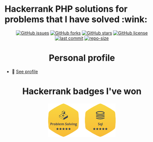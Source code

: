 
<h1> Hackerrank PHP solutions for problems that I have solved  	:wink:</h1>
<div align="center">
  <a href="https://github.com/dmarsal90/hackerrank-php-solutions/issues"><img alt="GitHub issues" src="https://img.shields.io/github/issues/dmarsal90/hackerrank-php-solutions"></a>
  <a href="https://github.com/dmarsal90/hackerrank-php-solutions/network"><img alt="GitHub forks" src="https://img.shields.io/github/forks/dmarsal90/hackerrank-php-solutions"></a>
  <a href="https://github.com/dmarsal90/hackerrank-php-solutions/stargazers"><img alt="GitHub stars" src="https://img.shields.io/github/stars/dmarsal90/hackerrank-php-solutions?color=red"></a>
  <a href="https://github.com/dmarsal90/hackerrank-php-solutions/blob/main/LICENSE"><img alt="GitHub license" src="https://img.shields.io/github/license/dmarsal90/hackerrank-php-solutions?color=orange"></a>
  </div>
  
 <div align="center"> 
 <a href="https://github.com/dmarsal90/hackerrank-php-solutions/last-commit"><img alt="last commit" src="https://img.shields.io/github/last-commit/dmarsal90/hackerrank-php-solutions?color=yellow"></a>
 <a href="https://github.com/dmarsal90/hackerrank-php-solutions/repo-size"><img alt="repo-size" src="https://img.shields.io/github/repo-size/dmarsal90/hackerrank-php-solutions?color=yellowgreen"></a>
 </div>

<div  align="center">
<h1>Personal profile</h1>
</div>
<div>

- :scroll: <a href="https://www.hackerrank.com/davidmarsalivars" target="_blank">See profile</a>

</div>
<div  align="center">
<h1>Hackerrank badges I've won</h1>
</div>

<div  align="center">
<div class="pull-left">
<h3 align="center">
<img src="https://raw.githubusercontent.com/dmarsal90/hackerrank-php-solutions/main/img/badges.png" alt="problem_solving"/>
</h3>
</div>

